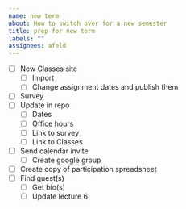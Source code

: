 ```yaml
---
name: new term
about: How to switch over for a new semester
title: prep for new term
labels: ""
assignees: afeld
---
```


- [ ] New Classes site
  - [ ] Import
  - [ ] Change assignment dates and publish them
- [ ] Survey
- [ ] Update in repo
  - [ ] Dates
  - [ ] Office hours
  - [ ] Link to survey
  - [ ] Link to Classes
- [ ] Send calendar invite
  - [ ] Create google group
- [ ] Create copy of participation spreadsheet
- [ ] Find guest(s)
  - [ ] Get bio(s)
  - [ ] Update lecture 6
